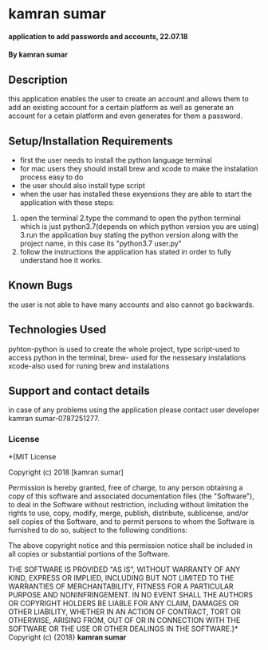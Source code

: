 # kamran sumar
#### application to add passwords and accounts, 22.07.18
#### By **kamran sumar**
## Description
this application enables the user to create an account and allows them to add an existing account for a certain platform as well as generate an account for a cetain platform and even generates for them a password. 
## Setup/Installation Requirements
* first the user needs to install the python language terminal
* for mac users  they should install brew and xcode to make the instalation process easy to do
* the user should also install type script
* when the user has installed these exyensions they are able to start the application with these steps:
1. open the terminal
2.type the command to open the python terminal which is just python3.7(depends on which python version you are using)
3.run the application buy stating the python version along with the project name, in this case its "python3.7 user.py"
4. follow the instructions the application has stated in order to fully understand hoe it works.
## Known Bugs
the user is not able to have many accounts and also cannot go backwards.
## Technologies Used
pyhton-python is used to create the whole project,
type script-used to access python in the terminal,
brew- used for the nessesary instalations
xcode-also used for runing brew and instalations
## Support and contact details
in case of any problems using the application please contact user developer kamran sumar-0787251277.
### License
*{MIT License

Copyright (c) 2018 [kamran sumar]

Permission is hereby granted, free of charge, to any person obtaining a copy
of this software and associated documentation files (the "Software"), to deal
in the Software without restriction, including without limitation the rights
to use, copy, modify, merge, publish, distribute, sublicense, and/or sell
copies of the Software, and to permit persons to whom the Software is
furnished to do so, subject to the following conditions:

The above copyright notice and this permission notice shall be included in all
copies or substantial portions of the Software.

THE SOFTWARE IS PROVIDED "AS IS", WITHOUT WARRANTY OF ANY KIND, EXPRESS OR
IMPLIED, INCLUDING BUT NOT LIMITED TO THE WARRANTIES OF MERCHANTABILITY,
FITNESS FOR A PARTICULAR PURPOSE AND NONINFRINGEMENT. IN NO EVENT SHALL THE
AUTHORS OR COPYRIGHT HOLDERS BE LIABLE FOR ANY CLAIM, DAMAGES OR OTHER
LIABILITY, WHETHER IN AN ACTION OF CONTRACT, TORT OR OTHERWISE, ARISING FROM,
OUT OF OR IN CONNECTION WITH THE SOFTWARE OR THE USE OR OTHER DEALINGS IN THE
SOFTWARE.}*
Copyright (c) {2018} **kamran sumar**
